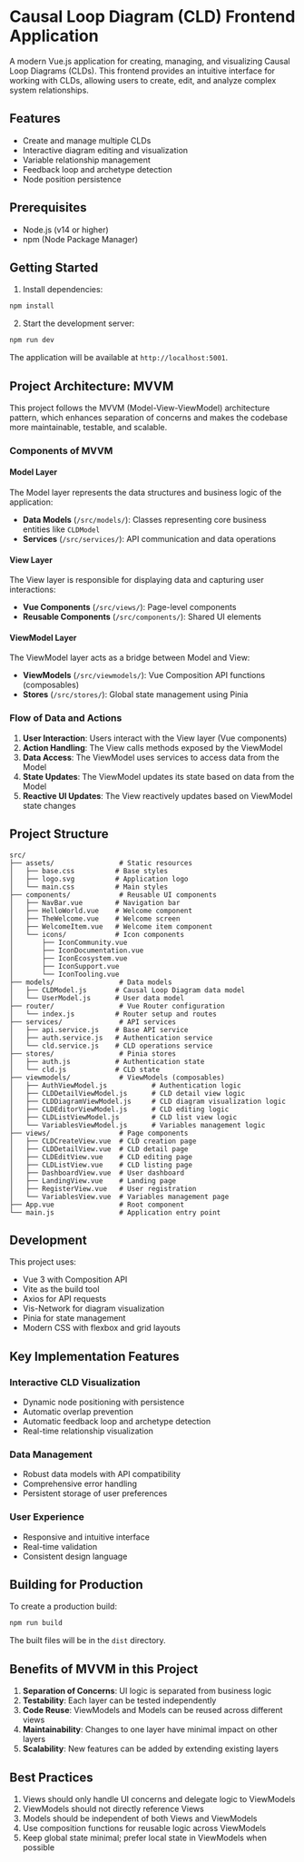 # Causal Loop Diagram (CLD) Frontend Application

A modern Vue.js application for creating, managing, and visualizing Causal Loop Diagrams (CLDs). This frontend provides an intuitive interface for working with CLDs, allowing users to create, edit, and analyze complex system relationships.

## Features

- Create and manage multiple CLDs
- Interactive diagram editing and visualization
- Variable relationship management
- Feedback loop and archetype detection
- Node position persistence

## Prerequisites

- Node.js (v14 or higher)
- npm (Node Package Manager)

## Getting Started

1. Install dependencies:
```bash
npm install
```

2. Start the development server:
```bash
npm run dev
```

The application will be available at `http://localhost:5001`.

## Project Architecture: MVVM

This project follows the MVVM (Model-View-ViewModel) architecture pattern, which enhances separation of concerns and makes the codebase more maintainable, testable, and scalable.

### Components of MVVM

#### Model Layer

The Model layer represents the data structures and business logic of the application:
- **Data Models** (`/src/models/`): Classes representing core business entities like `CLDModel`
- **Services** (`/src/services/`): API communication and data operations

#### View Layer

The View layer is responsible for displaying data and capturing user interactions:
- **Vue Components** (`/src/views/`): Page-level components
- **Reusable Components** (`/src/components/`): Shared UI elements

#### ViewModel Layer

The ViewModel layer acts as a bridge between Model and View:
- **ViewModels** (`/src/viewmodels/`): Vue Composition API functions (composables)
- **Stores** (`/src/stores/`): Global state management using Pinia

### Flow of Data and Actions

1. **User Interaction**: Users interact with the View layer (Vue components)
2. **Action Handling**: The View calls methods exposed by the ViewModel
3. **Data Access**: The ViewModel uses services to access data from the Model
4. **State Updates**: The ViewModel updates its state based on data from the Model
5. **Reactive UI Updates**: The View reactively updates based on ViewModel state changes

## Project Structure

```
src/
├── assets/                # Static resources
│   ├── base.css          # Base styles
│   ├── logo.svg          # Application logo
│   └── main.css          # Main styles
├── components/            # Reusable UI components
│   ├── NavBar.vue        # Navigation bar
│   ├── HelloWorld.vue    # Welcome component
│   ├── TheWelcome.vue    # Welcome screen
│   ├── WelcomeItem.vue   # Welcome item component
│   └── icons/            # Icon components
│       ├── IconCommunity.vue
│       ├── IconDocumentation.vue
│       ├── IconEcosystem.vue
│       ├── IconSupport.vue
│       └── IconTooling.vue
├── models/                # Data models
│   ├── CLDModel.js       # Causal Loop Diagram data model
│   └── UserModel.js      # User data model
├── router/                # Vue Router configuration
│   └── index.js          # Router setup and routes
├── services/              # API services
│   ├── api.service.js    # Base API service
│   ├── auth.service.js   # Authentication service
│   └── cld.service.js    # CLD operations service
├── stores/                # Pinia stores
│   ├── auth.js           # Authentication state
│   └── cld.js            # CLD state
├── viewmodels/            # ViewModels (composables)
│   ├── AuthViewModel.js           # Authentication logic
│   ├── CLDDetailViewModel.js      # CLD detail view logic
│   ├── CLDDiagramViewModel.js     # CLD diagram visualization logic
│   ├── CLDEditorViewModel.js      # CLD editing logic
│   ├── CLDListViewModel.js        # CLD list view logic
│   └── VariablesViewModel.js      # Variables management logic
├── views/                 # Page components
│   ├── CLDCreateView.vue  # CLD creation page
│   ├── CLDDetailView.vue  # CLD detail page
│   ├── CLDEditView.vue    # CLD editing page
│   ├── CLDListView.vue    # CLD listing page
│   ├── DashboardView.vue  # User dashboard
│   ├── LandingView.vue    # Landing page
│   ├── RegisterView.vue   # User registration
│   └── VariablesView.vue  # Variables management page
├── App.vue                # Root component
└── main.js                # Application entry point
```

## Development

This project uses:
- Vue 3 with Composition API
- Vite as the build tool
- Axios for API requests
- Vis-Network for diagram visualization
- Pinia for state management
- Modern CSS with flexbox and grid layouts

## Key Implementation Features

### Interactive CLD Visualization
- Dynamic node positioning with persistence
- Automatic overlap prevention
- Automatic feedback loop and archetype detection
- Real-time relationship visualization

### Data Management
- Robust data models with API compatibility
- Comprehensive error handling
- Persistent storage of user preferences

### User Experience
- Responsive and intuitive interface
- Real-time validation
- Consistent design language

## Building for Production

To create a production build:

```bash
npm run build
```

The built files will be in the `dist` directory.

## Benefits of MVVM in this Project

1. **Separation of Concerns**: UI logic is separated from business logic
2. **Testability**: Each layer can be tested independently
3. **Code Reuse**: ViewModels and Models can be reused across different views
4. **Maintainability**: Changes to one layer have minimal impact on other layers
5. **Scalability**: New features can be added by extending existing layers

## Best Practices

1. Views should only handle UI concerns and delegate logic to ViewModels
2. ViewModels should not directly reference Views
3. Models should be independent of both Views and ViewModels
4. Use composition functions for reusable logic across ViewModels
5. Keep global state minimal; prefer local state in ViewModels when possible
